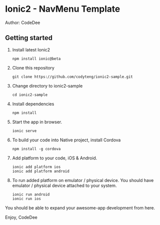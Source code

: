 # Ionic2 - NavMenu Template

Author: CodeDee

## Getting started

1. Install latest Ionic2
    ```
    npm install ionic@beta
    ```

2. Clone this repository
    ```
    git clone https://github.com/codyteng/ionic2-sample.git
    ```
    
3. Change directory to ionic2-sample
    ```
    cd ionic2-sample
    ```
    
4. Install dependencies
    ```
    npm install
    ```
    
5. Start the app in browser.
    ```
    ionic serve
    ```
    
7. To build your code into Native project, install Cordova
    ```
    npm install -g cordova
    ```
    
8. Add platform to your code, iOS & Android.
    ```
    ionic add platform ios
    ionic add platform android
    ```
    
9. To run added platform on emulator / physical device. You should have emulator / physical device attached to your system.
    ```
    ionic run android
    ionic run ios
    ```

You should be able to expand your awesome-app development from here.

Enjoy,
CodeDee
